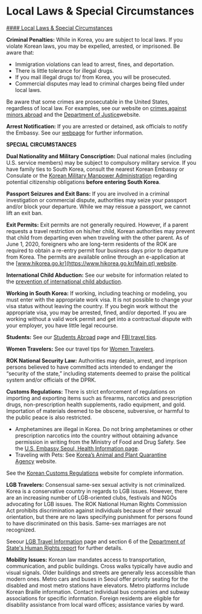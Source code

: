 # Local Laws & Special Circumstances

[#### Local Laws & Special Circumstances](javascript:void(0); "Local Laws & Special Circumstances")

**Criminal Penalties:** While in Korea, you are subject to local laws. If you violate Korean laws, you may be expelled, arrested, or imprisoned. Be aware that:

* Immigration violations can lead to arrest, fines, and deportation.
* There is little tolerance for illegal drugs.
* If you mail illegal drugs to/ from Korea, you will be prosecuted.
* Commercial disputes may lead to criminal charges being filed under local laws.

Be aware that some crimes are prosecutable in the United States, regardless of local law. For examples, see our website on [crimes against minors abroad](https://travel.state.gov/content/travel/en/international-travel/emergencies/arrest-detention/crimes-against-minors.html) and the [Department of Justice](https://www.justice.gov/)website.

**Arrest Notification:** If you are arrested or detained, ask officials to notify the Embassy. See our [webpage](https://travel.state.gov/content/travel/en/international-travel/emergencies/arrest-detention.html) for further information.

**SPECIAL CIRCUMSTANCES**

**Dual Nationality and Military Conscription:** Dual national males (including U.S. service members) may be subject to compulsory military service. If you have family ties to South Korea, consult the nearest Korean Embassy or Consulate or the [Korean Military Manpower Administration](https://www.mma.go.kr/eng/index.do) regarding potential citizenship obligations **before entering South Korea**.

**Passport Seizures and Exit Bans:** If you are involved in a criminal investigation or commercial dispute, authorities may seize your passport and/or block your departure. While we may reissue a passport, we cannot lift an exit ban.

**Exit Permits:** Exit permits are not generally required. However, if a parent requests a travel restriction on his/her child, Korean authorities may prevent that child from departing even when traveling with the other parent. As of June 1, 2020, foreigners who are long-term residents of the ROK are required to obtain a re-entry permit four business days prior to departure from Korea. The permits are available online through an e-application at the [www.hikorea.go.kr](https://www.hikorea.go.kr/Main.pt) website.

**International Child Abduction:** See our website for information related to the [prevention of international child abduction](https://travel.state.gov/content/childabduction/en/country/south-korea.html).

**Working in South Korea:** If working, including teaching or modeling, you must enter with the appropriate work visa. It is not possible to change your visa status without leaving the country. If you begin work without the appropriate visa, you may be arrested, fined, and/or deported. If you are working without a valid work permit and get into a contractual dispute with your employer, you have little legal recourse.

**Students:** See our [Students Abroad](http://travel.state.gov/content/studentsabroad/en.html) page and [FBI travel tips](https://www.fbi.gov/file-repository/student-travel-brochure-pdf.pdf/view).

**Women Travelers:** See our travel tips for [Women Travelers](https://travel.state.gov/content/travel/en/international-travel/before-you-go/travelers-with-special-considerations/women-travelers.html).

**ROK National Security Law:** Authorities may detain, arrest, and imprison persons believed to have committed acts intended to endanger the “security of the state,” including statements deemed to praise the political system and/or officials of the DPRK.

**Customs Regulations:** There is strict enforcement of regulations on importing and exporting items such as firearms, narcotics and prescription drugs, non-prescription health supplements, radio equipment, and gold. Importation of materials deemed to be obscene, subversive, or harmful to the public peace is also restricted.

* Amphetamines are illegal in Korea. Do not bring amphetamines or other prescription narcotics into the country without obtaining advance permission in writing from the Ministry of Food and Drug Safety. See the [U.S. Embassy Seoul, Health Information page](https://gcc02.safelinks.protection.outlook.com/?url=https%3A%2F%2Fkr.usembassy.gov%2Fservices-doctors%2F&data=05%7C01%7COCSContentManager%40state.gov%7C071f6698a2cd44cd322b08db9195422a%7C66cf50745afe48d1a691a12b2121f44b%7C0%7C0%7C638263842463606547%7CUnknown%7CTWFpbGZsb3d8eyJWIjoiMC4wLjAwMDAiLCJQIjoiV2luMzIiLCJBTiI6Ik1haWwiLCJXVCI6Mn0%3D%7C3000%7C%7C%7C&sdata=fX2YHmGm3CMITb3UfpKk1SwPLM5ul2l3b4ZYmAoDVeY%3D&reserved=0).
* Traveling with Pets: See [Korea’s Animal and Plant Quarantine Agency](https://www.qia.go.kr/english/html/Animal_livestock/02AnimalLivestock_006.jsp) website.

See the [Korean Customs Regulations](https://www.trade.gov/country-commercial-guides/south-korea-customs-regulations) website for complete information.

**LGB Travelers:** Consensual same-sex sexual activity is not criminalized. Korea is a conservative country in regards to LGB issues. However, there are an increasing number of LGB-oriented clubs, festivals and NGOs advocating for LGB issues. The ROK National Human Rights Commission Act prohibits discrimination against individuals because of their sexual orientation, but there are no laws specifying punishment for persons found to have discriminated on this basis. Same-sex marriages are not recognized.

Seeour [LGB Travel Information](https://travel.state.gov/content/travel/en/international-travel/before-you-go/travelers-with-special-considerations/lgbti.html) page and section 6 of the [Department of State's Human Rights report](http://www.state.gov/j/drl/rls/hrrpt/) for further details.

**Mobility Issues:** Korean law mandates access to transportation, communication, and public buildings. Cross walks typically have audio and visual signals. Older buildings and streets are generally less accessible than modern ones. Metro cars and buses in Seoul offer priority seating for the disabled and most metro stations have elevators. Metro platforms include Korean Braille information. Contact individual bus companies and subway associations for specific information. Foreign residents are eligible for disability assistance from local ward offices; assistance varies by ward.